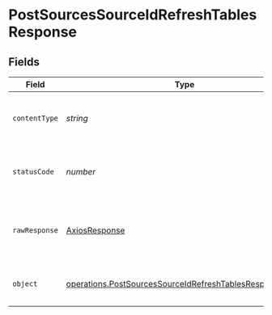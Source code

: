 # PostSourcesSourceIdRefreshTablesResponse


## Fields

| Field                                                                                                                              | Type                                                                                                                               | Required                                                                                                                           | Description                                                                                                                        |
| ---------------------------------------------------------------------------------------------------------------------------------- | ---------------------------------------------------------------------------------------------------------------------------------- | ---------------------------------------------------------------------------------------------------------------------------------- | ---------------------------------------------------------------------------------------------------------------------------------- |
| `contentType`                                                                                                                      | *string*                                                                                                                           | :heavy_check_mark:                                                                                                                 | HTTP response content type for this operation                                                                                      |
| `statusCode`                                                                                                                       | *number*                                                                                                                           | :heavy_check_mark:                                                                                                                 | HTTP response status code for this operation                                                                                       |
| `rawResponse`                                                                                                                      | [AxiosResponse](https://axios-http.com/docs/res_schema)                                                                            | :heavy_minus_sign:                                                                                                                 | Raw HTTP response; suitable for custom response parsing                                                                            |
| `object`                                                                                                                           | [operations.PostSourcesSourceIdRefreshTablesResponseBody](../../models/operations/postsourcessourceidrefreshtablesresponsebody.md) | :heavy_minus_sign:                                                                                                                 | Successfully enqueued the table refresh job.                                                                                       |